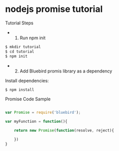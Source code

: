 # nodejs promise tutorial

Tutorial Steps

- 1. Run npm init

```bash
$ mkdir tutorial
$ cd tutorial
$ npm init
```
- 2. Add Bluebird promis library as a dependency

Install dependencies:
```bash
$ npm install
```

Promise Code Sample

```js

var Promise = require('bluebird');

var myFunction = function(){

	return new Promise(function(resolve, reject){

	})
}


```